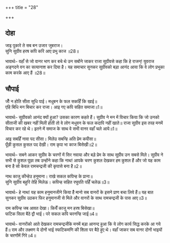 +++
title = "28"

+++
## दोहा
जाइ पुकारे ते सब बन उजार जुबराज।  
सुनि सुग्रीव हरष कपि करि आए प्रभु काज ॥28॥  

भावार्थः- वहाँ से जो वानर भाग कर बचे थे उन सबोंने जाकर राजा सुग्रीवसे कहा कि हे राजन्! युवराज अङ्गदने वन का सत्यानाश कर दिया है। यह समाचार सुनकर सुग्रीवको बड़ा आनंद आया कि वे लोग प्रभुका काम करके आए हैं ॥28॥  



## चौपाई
जौँ न होति सीता सुधि पाई। मधुबन के फल सकहिँ कि खाई॥  
एहि बिधि मन बिचार कर राजा। आइ गए कपि सहित समाजा॥1॥  

भावार्थः- सुग्रीवको आनंद क्यों हुआ? उसका कारण कहते हैं। सुग्रीव ने मन में विचार किया कि जो उनको सीताजी की खबर नहीं मिली होती तो वे लोग मधुवन के फल कदापि नहीं खाते॥
राजा सुग्रीव इस तरह मनमें विचार कर रहे थे। इतने में समाज के साथ वे सभी वानर वहाँ चले आये॥1॥  


आइ सबहिँ नावा पद सीसा। मिलेउ सबन्हि अति प्रेम कपीसा॥  
पूँछी कुसल कुसल पद देखी। राम कृपा भा काज बिसेखी॥2॥  

भावार्थः- सबने आकर सुग्रीव के चरणों में सिर नवाया और बड़े प्रेम के साथ सुग्रीव उन सबसे मिले। सुग्रीव ने सभी से कुशल पूछा तब उन्होंने कहा कि नाथ! आपके चरण कुशल देखकर हम कुशल हैं और जो यह काम बना है सो केवल रामचन्द्रजी की कृपासे बना है॥2॥  


नाथ काजु कीन्हेउ हनुमाना। राखे सकल कपिन्ह के प्राना॥  
सुनि सुग्रीव बहुरि तेहि मिलेऊ। कपिन्ह सहित रघुपति पहिँ चलेऊ॥3॥  

भावार्थः- हे नाथ! यह काम हनुमानजीने किया हैै मानो सब वानरों के इसने प्राण बचा लिये हैं॥ यह बात सुनकर सुग्रीव उठकर फिर हनुमानजी से मिले और वानरों के साथ रामचन्द्रजी के पास आए॥3॥  

राम कपिन्ह जब आवत देखा। कियेँ काजु मन हरष बिसेखा॥  
फटिक सिला बैठे द्वौ भाई। परे सकल कपि चरनन्हि जाई॥4॥  

भावार्थः-  वानरोंको आते देखकर रामचन्द्रजीके मनमें बड़ा आनन्द हुआ कि ये लोग कार्य सिद्ध करके आ गये हैं॥ राम और लक्ष्मण ये दोनों भाई स्फटिकमणि की शिला पर बैठे हुए थे। वहाँ जाकर सब वानर दोनों भाइयों के चरणोंमें गिरे॥4॥  

